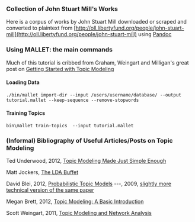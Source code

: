 ### Collection of John Stuart Mill's Works

Here is a corpus of works by John Stuart Mill
downloaded or scraped and converted to plaintext from 
[http://oll.libertyfund.org/people/john-stuart-mill](http://oll.libertyfund.org/people/john-stuart-mill)
using [Pandoc](http://johnmacfarlane.net/pandoc)

### Using MALLET: the main commands

Much of this tutorial is cribbed from Graham, Weingart and Milligan's great post on [Getting Started with Topic Modeling](http://programminghistorian.org/lessons/topic-modeling-and-mallet)

#### Loading Data

`./bin/mallet import-dir --input /users/username/database/ --output tutorial.mallet --keep-sequence --remove-stopwords`

#### Training Topics

`bin\mallet train-topics  --input tutorial.mallet`


### (Informal) Bibliography of Useful Articles/Posts on Topic Modeling

Ted Underwood, 2012, [Topic Modeling Made Just Simple Enough](http://tedunderwood.com/2012/04/07/topic-modeling-made-just-simple-enough/)

Matt Jockers, [The LDA Buffet](http://www.matthewjockers.net/macroanalysisbook/lda/)

David Blei, 2012, [Probabilistic Topic Models](http://www.cs.princeton.edu/~blei/papers/Blei2012.pdf)
---, 2009, [slightly more technical version of the same paper](http://www.cs.princeton.edu/~blei/papers/BleiLafferty2009.pdf)

Megan Brett, 2012, [Topic Modeling: A Basic Introduction](http://journalofdigitalhumanities.org/2-1/topic-modeling-a-basic-introduction-by-megan-r-brett/)

Scott Weingart, 2011, [Topic Modeling and Network Analysis](http://www.scottbot.net/HIAL/?p=221)
